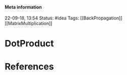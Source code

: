 #### Meta information
22-09-18, 13:54
Status: #idea
Tags: [[BackPropagation]] [[MatrixMultiplication]]





# DotProduct







# References
